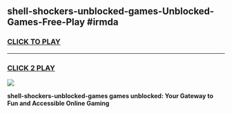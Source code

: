 
## shell-shockers-unblocked-games-Unblocked-Games-Free-Play #irmda
<h3>
<a href="https://us.freeplayer.one?title=shell-shockers-unblocked-games&ref=9M">CLICK TO PLAY</a></h3>
<hr>

<h3>
<a href="https://us.freeplayer.one?title=shell-shockers-unblocked-games&ref=9M">CLICK 2 PLAY</a>
  
</h3>

<a href="https://us.freeplayer.one?title=shell-shockers-unblocked-games&ref=9M"><img src="https://clearcache.store/games.png"></a>


**shell-shockers-unblocked-games games unblocked: Your Gateway to Fun and Accessible Online Gaming**
